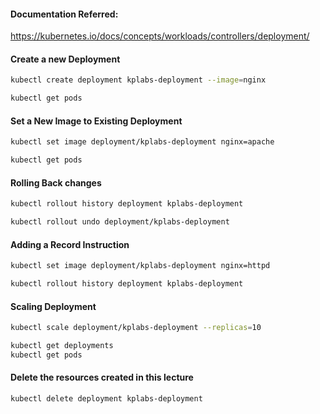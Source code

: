 #### Documentation Referred:

https://kubernetes.io/docs/concepts/workloads/controllers/deployment/

#### Create a new Deployment 
```sh
kubectl create deployment kplabs-deployment --image=nginx
```
```sh
kubectl get pods
```
#### Set a New Image to Existing Deployment
```sh
kubectl set image deployment/kplabs-deployment nginx=apache
```
```sh
kubectl get pods
```
#### Rolling Back changes
```sh
kubectl rollout history deployment kplabs-deployment
```
```sh
kubectl rollout undo deployment/kplabs-deployment
```
#### Adding a Record Instruction
```sh
kubectl set image deployment/kplabs-deployment nginx=httpd
```
```sh
kubectl rollout history deployment kplabs-deployment
```
#### Scaling Deployment

```sh
kubectl scale deployment/kplabs-deployment --replicas=10
```
```sh
kubectl get deployments
kubectl get pods
```

#### Delete the resources created in this lecture
```sh
kubectl delete deployment kplabs-deployment
```